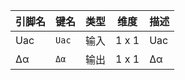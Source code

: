 <!--
DO NOT EDIT THIS FILE DIRECTLY.
This file is generated by tools/comp-docs.js.
All changes will be overwritten by regeneration.
-->

<slot class="model-pins">

| 引脚名 | 键名 | 类型 | 维度 | 描述 |
|:------ |:---- |:----:|:----:|:---- |
| Uac | `Uac` | 输入 | 1 x 1 | Uac |
| Δα | `Δα` | 输出 | 1 x 1 | Δα |

</slot>
